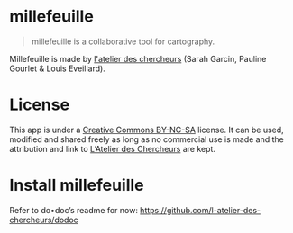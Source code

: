 # millefeuille

> millefeuille is a collaborative tool for cartography.

Millefeuille is made by [l'atelier des chercheurs](http://latelier-des-chercheurs.fr/) (Sarah Garcin, Pauline Gourlet & Louis Eveillard).<br>

# License

This app is under a [Creative Commons BY-NC-SA](https://creativecommons.org/licenses/by-nc-sa/4.0/) license. It can be used, modified and shared freely as long as no commercial use is made and the attribution and link to [L’Atelier des Chercheurs](https://latelier-des-chercheurs.fr/) are kept.

# Install millefeuille

Refer to do•doc’s readme for now: https://github.com/l-atelier-des-chercheurs/dodoc